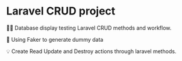 # Laravel CRUD project

👨‍💻 Database display testing Laravel CRUD methods and workflow.

🔴 Using Faker to generate dummy data

💡 Create Read Update and Destroy actions through laravel methods.
